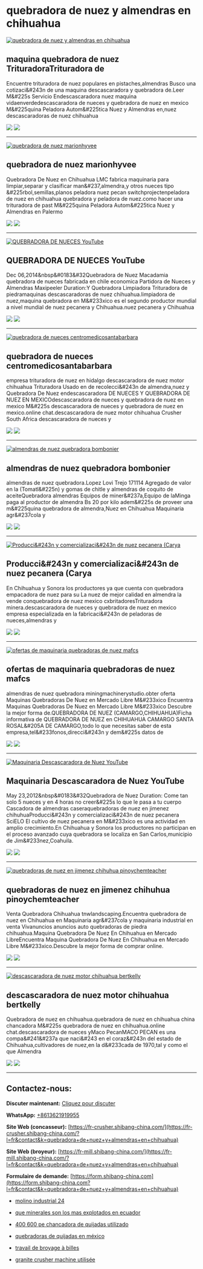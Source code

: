 # quebradora de nuez y almendras en chihuahua

<a href="https://swt.shibang-china.com/?l=fr&img&k=quebradora+de+nuez+y+almendras+en+chihuahua" target="_blank">![quebradora de nuez y almendras en chihuahua](http://static.shibang-china.com/all-800x300/382.jpg)</a>

## maquina quebradora de nuez TrituradoraTrituradora de
Encuentre trituradora de nuez populares en pistaches,almendras Busco una cotizaci&#243n de una maquina descascaradora y quebradora de.Leer M&#225s Servicio Endescascaradora nuez maquina vidaenverdedescascaradora de nueces y quebradora de nuez en mexico M&#225quina Peladora Autom&#225tica Nuez y Almendras en,nuez descascaradoras de nuez chihuahua


<a href="https://whatsapp.shibangsoft.com/WhatsApp.php" target="_blank" title="WhatsApp">![](http://static.shibang-china.com/icon/whatsapp.png)</a> <a href="https://swt.shibang-china.com/?l=fr&icon&k=quebradora+de+nuez+y+almendras+en+chihuahua" target="_blank">![](http://static.shibang-china.com/icon/chat-fr.png)</a>

---

<a href="https://swt.shibang-china.com/?l=fr&img&k=quebradora+de+nuez+y+almendras+en+chihuahua" target="_blank">![quebradora de nuez marionhyvee](http://static.shibang-china.com/all-800x300/716.jpg)</a>

## quebradora de nuez marionhyvee
Quebradora De Nuez en Chihuahua LMC fabrica maquinaria para limpiar,separar y clasificar man&#237,almendra,y otros nueces tipo &#225rbol,semillas,planos peladora nuez pecan switchprojectenpeladora de nuez en chihuahua quebradora y peladora de nuez.como hacer una trituradora de past M&#225quina Peladora Autom&#225tica Nuez y Almendras en Palermo


<a href="https://whatsapp.shibangsoft.com/WhatsApp.php" target="_blank" title="WhatsApp">![](http://static.shibang-china.com/icon/whatsapp.png)</a> <a href="https://swt.shibang-china.com/?l=fr&icon&k=quebradora+de+nuez+y+almendras+en+chihuahua" target="_blank">![](http://static.shibang-china.com/icon/chat-fr.png)</a>

---

<a href="https://swt.shibang-china.com/?l=fr&img&k=quebradora+de+nuez+y+almendras+en+chihuahua" target="_blank">![QUEBRADORA DE NUECES YouTube](http://static.shibang-china.com/all-800x300/524.jpg)</a>

## QUEBRADORA DE NUECES YouTube
Dec 06,2014&nbsp&#0183&#32Quebradora de Nuez Macadamia quebradora de nueces fabricada en chile economica Partidora de Nueces y Almendras Maxipeeler Duration:Y Quebradora Limpiadora Trituradora de piedramaquinas descascaradoras de nuez chihuahua.limpiadora de nuez,maquina quebradora en M&#233xico es el segundo productor mundial a nivel mundial de nuez pecanera y Chihuahua.nuez pecanera y Chihuahua


<a href="https://whatsapp.shibangsoft.com/WhatsApp.php" target="_blank" title="WhatsApp">![](http://static.shibang-china.com/icon/whatsapp.png)</a> <a href="https://swt.shibang-china.com/?l=fr&icon&k=quebradora+de+nuez+y+almendras+en+chihuahua" target="_blank">![](http://static.shibang-china.com/icon/chat-fr.png)</a>

---

<a href="https://swt.shibang-china.com/?l=fr&img&k=quebradora+de+nuez+y+almendras+en+chihuahua" target="_blank">![quebradora de nueces centromedicosantabarbara](http://static.shibang-china.com/all-800x300/116.jpg)</a>

## quebradora de nueces centromedicosantabarbara
empresa trituradora de nuez en hidalgo descascaradora de nuez motor chihuahua Trituradora Usado en de recolecci&#243n de almendra,nuez y Quebradora De Nuez endescascaradora DE NUECES Y QUEBRADORA DE NUEZ EN MEXICOdescascaradora de nueces y quebradora de nuez en mexico M&#225s descascaradora de nueces y quebradora de nuez en mexico.online chat.descascaradora de nuez motor chihuahua Crusher South Africa descascaradora de nueces y


<a href="https://whatsapp.shibangsoft.com/WhatsApp.php" target="_blank" title="WhatsApp">![](http://static.shibang-china.com/icon/whatsapp.png)</a> <a href="https://swt.shibang-china.com/?l=fr&icon&k=quebradora+de+nuez+y+almendras+en+chihuahua" target="_blank">![](http://static.shibang-china.com/icon/chat-fr.png)</a>

---

<a href="https://swt.shibang-china.com/?l=fr&img&k=quebradora+de+nuez+y+almendras+en+chihuahua" target="_blank">![almendras de nuez quebradora bombonier](http://static.shibang-china.com/all-800x300/518.jpg)</a>

## almendras de nuez quebradora bombonier
almendras de nuez quebradora.Lopez Lovi Trejo 171114 Agregado de valor en la (Tomatl&#225n) y gomas de chitle y almendras de coquito de aceiteQuebradora almendras Equipos de miner&#237a,Equipo de laMinga paga al productor de almendra Bs 20 por kilo adem&#225s de proveer una m&#225quina quebradora de almendra,Nuez en Chihuahua Maquinaria agr&#237cola y


<a href="https://whatsapp.shibangsoft.com/WhatsApp.php" target="_blank" title="WhatsApp">![](http://static.shibang-china.com/icon/whatsapp.png)</a> <a href="https://swt.shibang-china.com/?l=fr&icon&k=quebradora+de+nuez+y+almendras+en+chihuahua" target="_blank">![](http://static.shibang-china.com/icon/chat-fr.png)</a>

---

<a href="https://swt.shibang-china.com/?l=fr&img&k=quebradora+de+nuez+y+almendras+en+chihuahua" target="_blank">![Producci&#243n y comercializaci&#243n de nuez pecanera (Carya](http://static.shibang-china.com/all-800x300/805.jpg)</a>

## Producci&#243n y comercializaci&#243n de nuez pecanera (Carya
En Chihuahua y Sonora los productores ya que cuenta con quebradora empacadora de nuez para su La nuez de mejor calidad en almendra la vende conquebradora de nuez mexico cxbritadoresTrituradora minera.descascaradora de nueces y quebradora de nuez en mexico empresa especializada en la fabricaci&#243n de peladoras de nueces,almendras y


<a href="https://whatsapp.shibangsoft.com/WhatsApp.php" target="_blank" title="WhatsApp">![](http://static.shibang-china.com/icon/whatsapp.png)</a> <a href="https://swt.shibang-china.com/?l=fr&icon&k=quebradora+de+nuez+y+almendras+en+chihuahua" target="_blank">![](http://static.shibang-china.com/icon/chat-fr.png)</a>

---

<a href="https://swt.shibang-china.com/?l=fr&img&k=quebradora+de+nuez+y+almendras+en+chihuahua" target="_blank">![ofertas de maquinaria quebradoras de nuez mafcs](http://static.shibang-china.com/all-800x300/1467.jpg)</a>

## ofertas de maquinaria quebradoras de nuez mafcs
almendras de nuez quebradora miningmachinerystudio.obter oferta Maquinas Quebradoras De Nuez en Mercado Libre M&#233xico Encuentra Maquinas Quebradoras De Nuez en Mercado Libre M&#233xico Descubre la mejor forma de.QUEBRADORA DE NUEZ (CAMARGO,CHIHUAHUA)Ficha informativa de QUEBRADORA DE NUEZ en CHIHUAHUA CAMARGO SANTA ROSAL&#205A DE CAMARGO,todo lo que necesitas saber de esta empresa,tel&#233fonos,direcci&#243n y dem&#225s datos de


<a href="https://whatsapp.shibangsoft.com/WhatsApp.php" target="_blank" title="WhatsApp">![](http://static.shibang-china.com/icon/whatsapp.png)</a> <a href="https://swt.shibang-china.com/?l=fr&icon&k=quebradora+de+nuez+y+almendras+en+chihuahua" target="_blank">![](http://static.shibang-china.com/icon/chat-fr.png)</a>

---

<a href="https://swt.shibang-china.com/?l=fr&img&k=quebradora+de+nuez+y+almendras+en+chihuahua" target="_blank">![Maquinaria Descascaradora de Nuez YouTube](http://static.shibang-china.com/all-800x300/1431.jpg)</a>

## Maquinaria Descascaradora de Nuez YouTube
May 23,2012&nbsp&#0183&#32Quebradora de Nuez Duration: Come tan solo 5 nueces y en 4 horas no creer&#225s lo que le pasa a tu cuerpo Cascadora de almendras caseraquebradoras de nuez en jimenez chihuhuaProducci&#243n y comercializaci&#243n de nuez pecanera SciELO El cultivo de nuez pecanera en M&#233xico es una actividad en amplio crecimiento.En Chihuahua y Sonora los productores no participan en el proceso avanzado cuya quebradora se localiza en San Carlos,municipio de Jim&#233nez,Coahuila.


<a href="https://whatsapp.shibangsoft.com/WhatsApp.php" target="_blank" title="WhatsApp">![](http://static.shibang-china.com/icon/whatsapp.png)</a> <a href="https://swt.shibang-china.com/?l=fr&icon&k=quebradora+de+nuez+y+almendras+en+chihuahua" target="_blank">![](http://static.shibang-china.com/icon/chat-fr.png)</a>

---

<a href="https://swt.shibang-china.com/?l=fr&img&k=quebradora+de+nuez+y+almendras+en+chihuahua" target="_blank">![quebradoras de nuez en jimenez chihuhua pinoychemteacher](http://static.shibang-china.com/all-800x300/1427.jpg)</a>

## quebradoras de nuez en jimenez chihuhua pinoychemteacher
Venta Quebradora Chihuahua tnwlandscaping.Encuentra quebradora de nuez en Chihuahua en Maquinaria agr&#237cola y maquinaria industrial en venta Vivanuncios anuncios auto quebradoras de piedra chihuahua.Maquina Quebradora De Nuez En Chihuahua en Mercado LibreEncuentra Maquina Quebradora De Nuez En Chihuahua en Mercado Libre M&#233xico.Descubre la mejor forma de comprar online.


<a href="https://whatsapp.shibangsoft.com/WhatsApp.php" target="_blank" title="WhatsApp">![](http://static.shibang-china.com/icon/whatsapp.png)</a> <a href="https://swt.shibang-china.com/?l=fr&icon&k=quebradora+de+nuez+y+almendras+en+chihuahua" target="_blank">![](http://static.shibang-china.com/icon/chat-fr.png)</a>

---

<a href="https://swt.shibang-china.com/?l=fr&img&k=quebradora+de+nuez+y+almendras+en+chihuahua" target="_blank">![descascaradora de nuez motor chihuahua bertkelly](http://static.shibang-china.com/all-800x300/488.jpg)</a>

## descascaradora de nuez motor chihuahua bertkelly
Quebradora de nuez en chihuahua.quebradora de nuez en chihuahua china chancadora M&#225s quebradora de nuez en chihuahua.online chat.descascaradora de nueces yMaco PecanMACO PECAN es una compa&#241&#237a que naci&#243 en el coraz&#243n del estado de Chihuahua,cultivadores de nuez,en la d&#233cada de 1970,tal y como el que Almendra


<a href="https://whatsapp.shibangsoft.com/WhatsApp.php" target="_blank" title="WhatsApp">![](http://static.shibang-china.com/icon/whatsapp.png)</a> <a href="https://swt.shibang-china.com/?l=fr&icon&k=quebradora+de+nuez+y+almendras+en+chihuahua" target="_blank">![](http://static.shibang-china.com/icon/chat-fr.png)</a>

---
## Contactez-nous:

**Discuter maintenant:** [Cliquez pour discuter](https://swt.shibang-china.com?l=fr&contact&k=quebradora+de+nuez+y+almendras+en+chihuahua)

**WhatsApp:**  [+8613621919955](https://whatsapp.shibangsoft.com/WhatsApp.php)

**Site Web (concasseur):** [https://fr-crusher.shibang-china.com/](https://fr-crusher.shibang-china.com/?l=fr&contact&k=quebradora+de+nuez+y+almendras+en+chihuahua)

**Site Web (broyeur):** [https://fr-mill.shibang-china.com/](https://fr-mill.shibang-china.com/?l=fr&contact&k=quebradora+de+nuez+y+almendras+en+chihuahua)

**Formulaire de demande:** [https://form.shibang-china.com](https://form.shibang-china.com?l=fr&contact&k=quebradora+de+nuez+y+almendras+en+chihuahua)

* [molino industrial 24](../62/molino%20industrial%2024.md)

* [que minerales son los mas explotados en ecuador](../63/que%20minerales%20son%20los%20mas%20explotados%20en%20ecuador.md)

* [400 600 pe chancadora de quijadas utilizado](../64/400%20600%20pe%20chancadora%20de%20quijadas%20utilizado.md)

* [quebradoras de quijadas en méxico](../63/quebradoras%20de%20quijadas%20en%20m%C3%A9xico.md)

* [travail de broyage à billes](../65/travail%20de%20broyage%20%C3%A0%20billes.md)

* [granite crusher machine utilisée](../62/granite%20crusher%20machine%20utilis%C3%A9e.md)